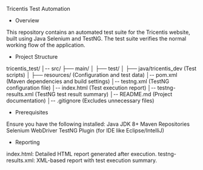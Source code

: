 Tricentis Test Automation


- Overview

This repository contains an automated test suite for the Tricentis website, 
built using Java Selenium and TestNG. 
The test suite verifies the normal working flow of the application.


- Project Structure

tricentis_test/
│-- src/
    ├── main/
│   ├── test/
│       ├── java/tricentis_dev (Test scripts)
│       ├── resources/ (Configuration and test data)
│-- pom.xml (Maven dependencies and build settings)
│-- testng.xml (TestNG configuration file)
│-- index.html (Test execution report)
│-- testng-results.xml (TestNG test result summary)
│-- README.md (Project documentation)
│-- .gitignore (Excludes unnecessary files)


- Prerequisites

Ensure you have the following installed:
Java JDK 8+
Maven Repositories
Selenium WebDriver
TestNG Plugin (for IDE like Eclipse/IntelliJ)


- Reporting

index.html: Detailed HTML report generated after execution.
testng-results.xml: XML-based report with test execution summary.
